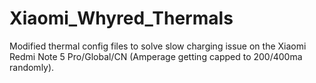 # Xiaomi_Whyred_Thermals
Modified thermal config files to solve slow charging issue on the Xiaomi Redmi Note 5 Pro/Global/CN (Amperage getting capped to 200/400ma randomly).
